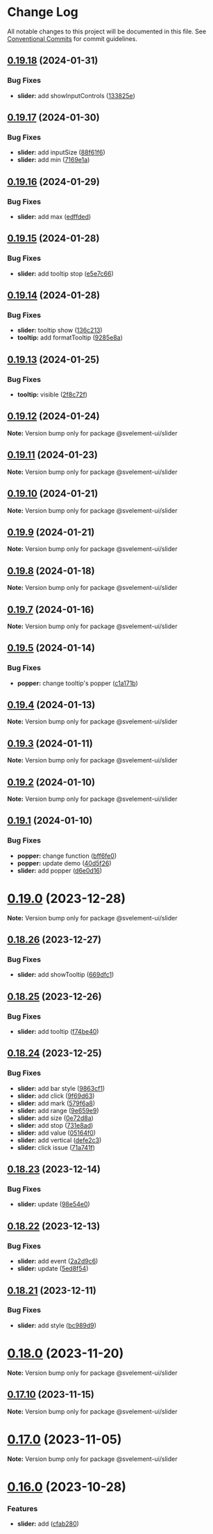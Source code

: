 # Change Log

All notable changes to this project will be documented in this file.
See [Conventional Commits](https://conventionalcommits.org) for commit guidelines.

## [0.19.18](https://github.com/koory1st/svelement-ui/compare/v0.19.17...v0.19.18) (2024-01-31)

### Bug Fixes

* **slider:** add showInputControls ([133825e](https://github.com/koory1st/svelement-ui/commit/133825efc2d1549e1d1f52bc7aa49df323a60bd9))

## [0.19.17](https://github.com/koory1st/svelement-ui/compare/v0.19.16...v0.19.17) (2024-01-30)

### Bug Fixes

* **slider:** add inputSize ([88f61f6](https://github.com/koory1st/svelement-ui/commit/88f61f6766927c89de14986d5e640f1e2314cf0e))
* **slider:** add min ([7169e1a](https://github.com/koory1st/svelement-ui/commit/7169e1a91708bdfa523c71f56643270bb3e623dd))

## [0.19.16](https://github.com/koory1st/svelement-ui/compare/v0.19.15...v0.19.16) (2024-01-29)

### Bug Fixes

* **slider:** add max ([edffded](https://github.com/koory1st/svelement-ui/commit/edffdedc4ad278fffa76c0ab5caf8bada646dde2))

## [0.19.15](https://github.com/koory1st/svelement-ui/compare/v0.19.14...v0.19.15) (2024-01-28)

### Bug Fixes

* **slider:** add tooltip stop ([e5e7c66](https://github.com/koory1st/svelement-ui/commit/e5e7c665113799a836b191d5e825475a5cf84953))

## [0.19.14](https://github.com/koory1st/svelement-ui/compare/v0.19.13...v0.19.14) (2024-01-28)

### Bug Fixes

* **slider:** tooltip show ([136c213](https://github.com/koory1st/svelement-ui/commit/136c213dd2e2f4e171c9bb372aa181fa3f9058a5))
* **tooltip:** add formatTooltip ([9285e8a](https://github.com/koory1st/svelement-ui/commit/9285e8acd34a3672ff0481c2c0b54445a23c9b89))

## [0.19.13](https://github.com/koory1st/svelement-ui/compare/v0.19.12...v0.19.13) (2024-01-25)

### Bug Fixes

* **tooltip:** visible ([2f8c72f](https://github.com/koory1st/svelement-ui/commit/2f8c72f391c0bea114c9e365a42bb38a91a90349))

## [0.19.12](https://github.com/koory1st/svelement-ui/compare/v0.19.11...v0.19.12) (2024-01-24)

**Note:** Version bump only for package @svelement-ui/slider

## [0.19.11](https://github.com/koory1st/svelement-ui/compare/v0.19.10...v0.19.11) (2024-01-23)

**Note:** Version bump only for package @svelement-ui/slider

## [0.19.10](https://github.com/koory1st/svelement-ui/compare/v0.19.9...v0.19.10) (2024-01-21)

**Note:** Version bump only for package @svelement-ui/slider

## [0.19.9](https://github.com/koory1st/svelement-ui/compare/v0.19.8...v0.19.9) (2024-01-21)

**Note:** Version bump only for package @svelement-ui/slider

## [0.19.8](https://github.com/koory1st/svelement-ui/compare/v0.19.7...v0.19.8) (2024-01-18)

**Note:** Version bump only for package @svelement-ui/slider

## [0.19.7](https://github.com/koory1st/svelement-ui/compare/v0.19.6...v0.19.7) (2024-01-16)

**Note:** Version bump only for package @svelement-ui/slider

## [0.19.5](https://github.com/koory1st/svelement-ui/compare/v0.19.4...v0.19.5) (2024-01-14)

### Bug Fixes

* **popper:** change tooltip's popper ([c1a171b](https://github.com/koory1st/svelement-ui/commit/c1a171bec8ee8fa1eed27be52d66b0dd814525f1))

## [0.19.4](https://github.com/koory1st/svelement-ui/compare/v0.19.3...v0.19.4) (2024-01-13)

**Note:** Version bump only for package @svelement-ui/slider

## [0.19.3](https://github.com/koory1st/svelement-ui/compare/v0.19.2...v0.19.3) (2024-01-11)

**Note:** Version bump only for package @svelement-ui/slider

## [0.19.2](https://github.com/koory1st/svelement-ui/compare/v0.19.1...v0.19.2) (2024-01-10)

**Note:** Version bump only for package @svelement-ui/slider

## [0.19.1](https://github.com/koory1st/svelement-ui/compare/v0.19.0...v0.19.1) (2024-01-10)

### Bug Fixes

* **popper:** change function ([bff6fe0](https://github.com/koory1st/svelement-ui/commit/bff6fe0de0dc9df8392a6227775c4fa9fd6af373))
* **popper:** update demo ([40d5f26](https://github.com/koory1st/svelement-ui/commit/40d5f263336d86c7b5f16233bea94b7ea5ec7b5b))
* **slider:** add popper ([d6e0d16](https://github.com/koory1st/svelement-ui/commit/d6e0d160b72f124d795323f5d399a0e7b5f8ca89))

# [0.19.0](https://github.com/koory1st/svelement-ui/compare/v0.18.26...v0.19.0) (2023-12-28)

**Note:** Version bump only for package @svelement-ui/slider

## [0.18.26](https://github.com/koory1st/svelement-ui/compare/v0.18.25...v0.18.26) (2023-12-27)

### Bug Fixes

* **slider:** add showTooltip ([669dfc1](https://github.com/koory1st/svelement-ui/commit/669dfc10a83a0170f74e591e03a265fd39c56ae4))

## [0.18.25](https://github.com/koory1st/svelement-ui/compare/v0.18.24...v0.18.25) (2023-12-26)

### Bug Fixes

* **slider:** add tooltip ([f74be40](https://github.com/koory1st/svelement-ui/commit/f74be403ea0589ade3c2fc53f2ed0884d2b19ac9))

## [0.18.24](https://github.com/koory1st/svelement-ui/compare/v0.18.23...v0.18.24) (2023-12-25)

### Bug Fixes

* **slider:** add bar style ([9863cf1](https://github.com/koory1st/svelement-ui/commit/9863cf18552122e583aae144c9911d6ade6c382e))
* **slider:** add click ([9f69d63](https://github.com/koory1st/svelement-ui/commit/9f69d6397cc29c0e705e6954773d29a8545ba849))
* **slider:** add mark ([579f6a8](https://github.com/koory1st/svelement-ui/commit/579f6a869e23b86fac0dce2af87b9dff39e94805))
* **slider:** add range ([9e659e9](https://github.com/koory1st/svelement-ui/commit/9e659e97b05fafe5b3e894c1e3125acde04c5681))
* **slider:** add size ([0e72d8a](https://github.com/koory1st/svelement-ui/commit/0e72d8a28926bbdf91336caf2a61b08bb719d82e))
* **slider:** add stop ([731e8ad](https://github.com/koory1st/svelement-ui/commit/731e8ad4786af7a12b39fb2d078cdc940e6c5b87))
* **slider:** add value ([05164f0](https://github.com/koory1st/svelement-ui/commit/05164f0744a24b17b7fcb272bbf5aa0a767676e5))
* **slider:** add vertical ([defe2c3](https://github.com/koory1st/svelement-ui/commit/defe2c3c885a9739616e1e66bf6990337f1eb2dd))
* **slider:** click issue ([71a741f](https://github.com/koory1st/svelement-ui/commit/71a741fa3cf7b4294827b3c7decbc7c5b7379ab6))

## [0.18.23](https://github.com/koory1st/svelement-ui/compare/v0.18.22...v0.18.23) (2023-12-14)

### Bug Fixes

* **slider:** update ([98e54e0](https://github.com/koory1st/svelement-ui/commit/98e54e0091d86d17f52b1dbeeba71dd6a6611a59))

## [0.18.22](https://github.com/koory1st/svelement-ui/compare/v0.18.21...v0.18.22) (2023-12-13)

### Bug Fixes

* **slider:** add event ([2a2d9c6](https://github.com/koory1st/svelement-ui/commit/2a2d9c694262c88d435550675d5ec59c11c70ccb))
* **slider:** update ([5ed8f54](https://github.com/koory1st/svelement-ui/commit/5ed8f54449ecaeaab7eeb2f74b8015037ae7fba0))

## [0.18.21](https://github.com/koory1st/svelement-ui/compare/v0.18.20...v0.18.21) (2023-12-11)

### Bug Fixes

* **slider:** add style ([bc989d9](https://github.com/koory1st/svelement-ui/commit/bc989d97ae4fd0ac0b8d30a4650e1ad02b1db6b8))

# [0.18.0](https://github.com/koory1st/svelement-ui/compare/v0.17.10...v0.18.0) (2023-11-20)

**Note:** Version bump only for package @svelement-ui/slider

## [0.17.10](https://github.com/koory1st/svelement-ui/compare/v0.17.9...v0.17.10) (2023-11-15)

**Note:** Version bump only for package @svelement-ui/slider

# [0.17.0](https://github.com/koory1st/svelement-ui/compare/v0.16.1...v0.17.0) (2023-11-05)

**Note:** Version bump only for package @svelement-ui/slider

# [0.16.0](https://github.com/koory1st/svelement-ui/compare/v0.15.8...v0.16.0) (2023-10-28)

### Features

* **slider:** add ([cfab280](https://github.com/koory1st/svelement-ui/commit/cfab2805ee36d88e8ab2a61751a79a9283e6f8a9))
